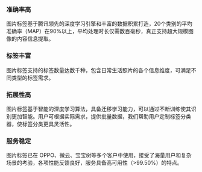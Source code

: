 ### 准确率高
图片标签基于腾讯领先的深度学习引擎和丰富的数据积累打造，20个类别的平均准确率（MAP）在90%以上，平均处理时长仅需数百毫秒，真正支持超大规模图像的内容信息提取。

### 标签丰富
图片标签支持的标签数量达数千种，包含日常生活照片的各个信息维度，可满足不同类型的标签需求。

### 拓展性高
图片标签基于智能的深度学习算法，具备迁移学习能力，可以通过不断训练使其识别更加智能。用户可根据实际需求，提供批量数据，我们帮助用户定制标签分类器，使标签分类更具灵活性。 

### 服务稳定
图片标签已在 OPPO、微云、宝宝树等多个客户中使用，接受了海量用户和复杂场景的考验，各项性能反馈良好，服务具备高可用性（>99.50%）的特点。

